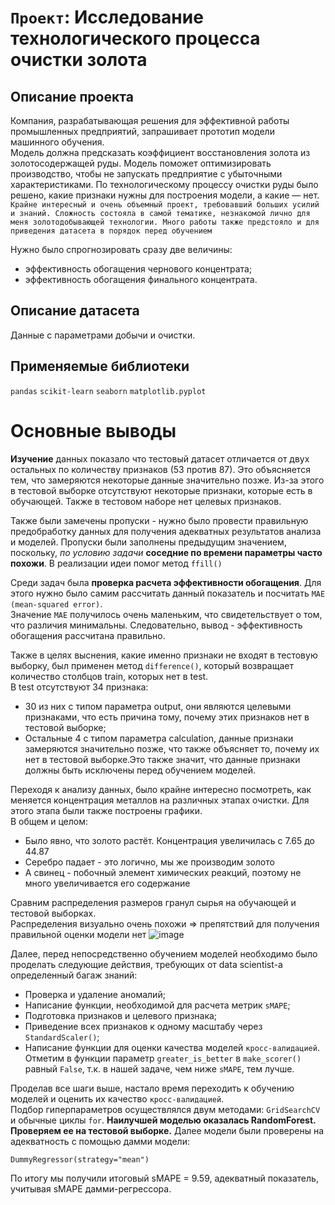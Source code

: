 # `Проект`: Исследование технологического процесса очистки золота

## Описание проекта
Компания, разрабатывающая решения для эффективной работы промышленных предприятий, запрашивает прототип модели машинного обучения.  
Модель должна предсказать коэффициент восстановления золота из золотосодержащей руды. 
Модель поможет оптимизировать производство, чтобы не запускать предприятие с убыточными характеристиками.
По технологическому процессу очистки руды было решено, какие признаки нужны для построения модели, а какие — нет.  
`Крайне интересный и очень объемный проект, требовавший больших усилий и знаний. Сложность состояла в самой тематике, незнакомой лично для меня золотодобывающей технологии. Много работы также предстояло и для приведения датасета в порядок перед обучением`

Нужно было спрогнозировать сразу две величины:
* эффективность обогащения чернового концентрата;
* эффективность обогащения финального концентрата.
## Описание датасета
Данные с параметрами добычи и очистки.  
## Применяемые библиотеки
`pandas` `scikit-learn` `seaborn` `matplotlib.pyplot`
# Основные выводы
**Изучение** данных показало что тестовый датасет отличается от двух остальных по количеству признаков (53 против 87). Это объясняется тем, что замеряются некоторые данные значительно позже. Из-за этого в тестовой выборке отсутствуют некоторые признаки, которые есть в обучающей. Также в тестовом наборе нет целевых признаков.  

Также были замечены пропуски -  нужно было провести правильную предобработку данных для получения адекватных результатов анализа и моделей. 
Пропуски были заполнены предыдущим значением, поскольку, *по условию задачи* **соседние по времени параметры часто похожи**. В реализации идеи помог метод `ffill()`

Среди задач была **проверка расчета эффективности обогащения**. Для этого нужно было самим рассчитать данный показатель и посчитать `MAE (mean-squared error)`.  
Значение `MAE` получилось очень маленьким, что свидетельствует о том, что различия минимальны. Следовательно, вывод - эффективность обогащения рассчитана правильно.

Также в целях выснения, какие именно признаки не входят в тестовую выборку, был применен метод `difference()`, который возвращает количество столбцов train, которых нет в test.  
В test отсутствуют 34 признака:
* 30 из них с типом параметра output, они являются целевыми признаками, что есть причина тому, почему этих признаков нет в тестовой выборке;
* Остальные 4 с типом параметра calculation, данные признаки замеряются значительно позже, что также объясняет то, почему их нет в тестовой выборке.Это также значит, что данные признаки должны быть исключены перед обучением моделей.

Переходя к анализу данных, было крайне интересно посмотреть, как меняется концентрация металлов на различных этапах очистки. Для этого этапа были также построены графики.  
В общем и целом:
* Было явно, что золото растёт. Концентрация увеличилась с 7.65 до 44.87
* Серебро падает - это логично, мы же производим золото
* А свинец - побочный элемент химических реакций, поэтому не много увеличивается его содержание

Сравним распределения размеров гранул сырья на обучающей и тестовой выборках.  
Распределения визуально очень похожи => препятствий для получения правильной оценки модели нет
![image](https://user-images.githubusercontent.com/108406746/179096722-fca64d48-f05e-4c7a-8829-8dfce83c0477.png)

Далее, перед непосредственно обучением моделей необходимо было проделать следующие действия, требующих от data scientist-а определенный багаж знаний:
* Проверка и удаление аномалий;
* Написание функции, необходимой для расчета метрик `sMAPE`;
* Подготовка признаков и целевого признака;
* Приведение всех признаков к одному масштабу через `StandardScaler()`;
* Напиcание функции для оценки качества моделей `кросс-валидацией`. Отметим в функции параметр `greater_is_better` в `make_scorer()` равный `False`, т.к. в нашей задаче, чем ниже `sMAPE`, тем лучше.

Проделав все шаги выше, настало время переходить к обучению моделей и оценить их качество `кросс-валидацией`.  
Подбор гиперпараметров осуществлялся двум методами: `GridSearchCV` и обычные циклы `for`.
**Наилучшей моделью оказалась RandomForest. Проверяем ее на тестовой выборке.**
Далее модели были проверены на адекватность с помощью дамми модели: 
```
DummyRegressor(strategy="mean")
```
По итогу мы получили итоговый sMAPE = 9.59, адекватный показатель, учитывая sMAPE дамми-регрессора.
